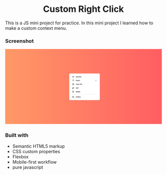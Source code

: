 <h1 align="center">Custom Right Click</h1>

This is a JS mini project for practice.
In this mini project I learned how to make a custom context menu.

### Screenshot

![screenshot](screenshot.png)

### Built with

- Semantic HTML5 markup
- CSS custom properties
- Flexbox
- Mobile-first workflow
- pure javascript
